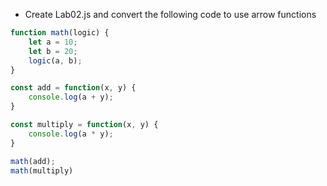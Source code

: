 * Create Lab02.js and convert the following code to use arrow functions

``` javascript
function math(logic) {
    let a = 10;
    let b = 20;
    logic(a, b);
}

const add = function(x, y) {
    console.log(a + y);
}

const multiply = function(x, y) {
    console.log(a * y);
}

math(add);
math(multiply)
```